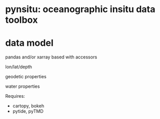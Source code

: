 # pynsitu: oceanographic insitu data toolbox


# data model

pandas and/or xarray based with accessors

lon/lat/depth

geodetic properties

water properties


Requires:

- cartopy, bokeh
- pytide, pyTMD
